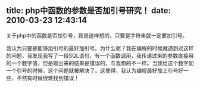 title: php中函数的参数是否加引号研究！
date: 2010-03-23 12:43:14
---

<p>
	关于php中的函数是否加引号，我是这样想的，只要是字符串就一定要加引号。</p>
<p>
	我认为只要是能够加引号的最好加引号。为什么呢？我在编程的时候就遇到过这样的问题，我发现我写了一段SQL语句，有一个函数调用，我传递过来的参数直接用的一个数字值，但是取出来的结果是错误的，与我想的不一样。当我给这个数字加一个引号的时候，这个问题就被解决了。这使得，我认为编程最好加上引号好一些，不然有时候很难找到错误！</p>
